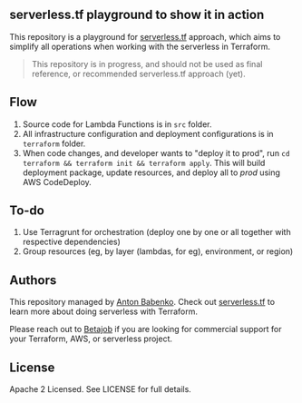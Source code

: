 ## serverless.tf playground to show it in action

This repository is a playground for [serverless.tf](https://github.com/antonbabenko/serverless.tf) approach, which aims to simplify all operations when working with the serverless in Terraform.

> This repository is in progress, and should not be used as final reference, or recommended serverless.tf approach (yet).


## Flow

1. Source code for Lambda Functions is in `src` folder.
1. All infrastructure configuration and deployment configurations is in `terraform` folder.
1. When code changes, and developer wants to "deploy it to prod", run `cd terraform && terraform init && terraform apply`. This will build deployment package, update resources, and deploy all to _prod_ using AWS CodeDeploy.


## To-do

1. Use Terragrunt for orchestration (deploy one by one or all together with respective dependencies)
1. Group resources (eg, by layer (lambdas, for eg), environment, or region)


## Authors

This repository managed by [Anton Babenko](https://github.com/antonbabenko). Check out [serverless.tf](https://serverless.tf) to learn more about doing serverless with Terraform.

Please reach out to [Betajob](https://www.betajob.com/) if you are looking for commercial support for your Terraform, AWS, or serverless project.


## License

Apache 2 Licensed. See LICENSE for full details.
